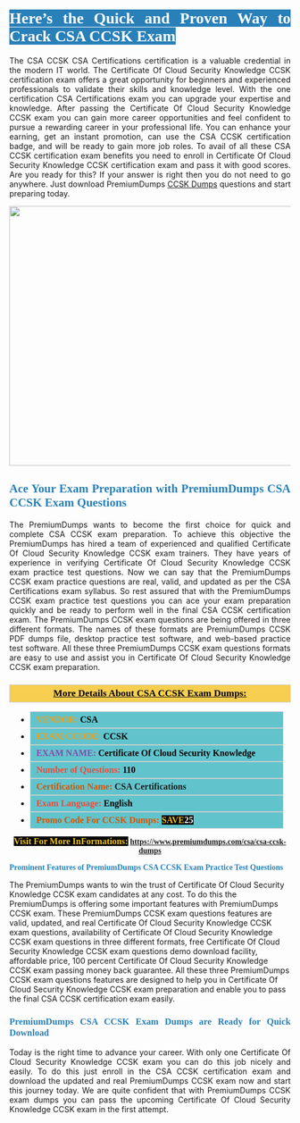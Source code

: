 <h1 style="text-align: justify;"><span style="color:#ffffff;"><span style="font-family:Georgia,serif;"><strong><span style="background-color:#2980b9;">Here’s the Quick and Proven Way to Crack CSA CCSK Exam</span></strong></span></span></h1>

<p style="text-align: justify;">The CSA CCSK CSA Certifications certification is a valuable credential in the modern IT world. The Certificate Of Cloud Security Knowledge CCSK certification exam offers a great opportunity for beginners and experienced professionals to validate their skills and knowledge level. With the one certification CSA Certifications exam you can upgrade your expertise and knowledge. After passing the Certificate Of Cloud Security Knowledge CCSK exam you can gain more career opportunities and feel confident to pursue a rewarding career in your professional life. You can enhance your earning, get an instant promotion, can use the CSA CCSK certification badge, and will be ready to gain more job roles. To avail of all these CSA CCSK certification exam benefits you need to enroll in Certificate Of Cloud Security Knowledge CCSK certification exam and pass it with good scores. Are you ready for this? If your answer is right then you do not need to go anywhere. Just download PremiumDumps <a href="https://www.premiumdumps.com/csa/csa-ccsk-dumps">CCSK Dumps</a> questions and start preparing today.</p>

<p style="text-align: center;"><a href="https://www.premiumdumps.com/csa/csa-ccsk-dumps"><img alt="" src="https://i.imgur.com/KJGzbJ2.jpeg" style="width: 700px; height: 465px;" /></a></p>

<h2 style="text-align: justify;"><span style="color:#2980b9;"><span style="font-family:Georgia,serif;"><strong>Ace Your Exam Preparation with PremiumDumps CSA CCSK Exam Questions</strong></span></span></h2>

<p style="text-align: justify;">The PremiumDumps wants to become the first choice for quick and complete CSA CCSK exam preparation. To achieve this objective the PremiumDumps has hired a team of experienced and qualified Certificate Of Cloud Security Knowledge CCSK exam trainers. They have years of experience in verifying Certificate Of Cloud Security Knowledge CCSK exam practice test questions. Now we can say that the PremiumDumps CCSK exam practice questions are real, valid, and updated as per the CSA Certifications exam syllabus. So rest assured that with the PremiumDumps CCSK exam practice test questions you can ace your exam preparation quickly and be ready to perform well in the final CSA CCSK certification exam. The PremiumDumps CCSK exam questions are being offered in three different formats. The names of these formats are PremiumDumps CCSK PDF dumps file, desktop practice test software, and web-based practice test software. All these three PremiumDumps CCSK exam questions formats are easy to use and assist you in Certificate Of Cloud Security Knowledge CCSK exam preparation.</p>

<h3 style="background: #f7ce50; border: 1px solid rgb(204, 204, 204); padding: 5px 10px; text-align: center;"><span style="font-family:Georgia,serif;"><u><u><span style="color:#000000;"><span style="font-size:11pt"><span style="line-height:normal"><b><span style="font-size:13.0pt"><span cambria="">More Details About CSA CCSK Exam Dumps:</span></span></b></span></span></span></u></u></span></h3>

<ul>
	<li style="margin:0cm 10pt">
	<div style="background:#61c4cd; border: 1px solid rgb(204, 204, 204); padding: 5px 10px; text-align: justify;"><span style="font-family:Georgia,serif;"><span style="font-size:11pt"><span style="line-height:normal"><b><span style="font-size:12.0pt"><span new="" roman="" times=""><span style="color:#f39c12;">VENDOR:</span> <span style="color:#000000;">CSA</span></span></span></b></span></span></span></div>
	</li>
	<li style="margin:0cm 10pt">
	<div style="background: #61c4cd; border: 1px solid rgb(204, 204, 204); padding: 5px 10px; text-align: justify;"><span style="font-family:Georgia,serif;"><span style="font-size:11pt"><span style="line-height:normal"><b><span style="font-size:12.0pt"><span new="" roman="" times=""><span style="color:#f39c12;">EXAM CCODE:</span> <span style="color:#000000;">CCSK</span></span></span></b></span></span></span></div>
	</li>
	<li style="margin:0cm 10pt">
	<div style="background: #61c4cd; border: 1px solid rgb(204, 204, 204); padding: 5px 10px; text-align: justify;"><span style="font-family:Georgia,serif;"><span style="font-size:11pt"><span style="line-height:normal"><b><span style="font-size:12.0pt"><span new="" roman="" times=""><span style="color:#8e44ad;">EXAM NAME:</span> <span style="color:#000000;">Certificate Of Cloud Security Knowledge</span></span></span></b></span></span></span></div>
	</li>
	<li style="margin:0cm 10pt">
	<div style="background: #61c4cd; border: 1px solid rgb(204, 204, 204); padding: 5px 10px;"><span style="font-family:Georgia,serif;"><span style="font-size:11pt"><span style="line-height:normal"><b><span style="font-size:12.0pt"><span new="" roman="" times=""><span style="color:#e74c3c;">Number of Questions:</span><span style="color:#000000;"><span style="color:#f1c40f;"> </span>110</span></span></span></b></span></span></span></div>
	</li>
	<li style="margin:0cm 10pt">
	<div style="background: #61c4cd; border: 1px solid rgb(204, 204, 204); padding: 5px 10px; text-align: justify;"><span style="font-family:Georgia,serif;"><span style="font-size:11pt"><span style="line-height:normal"><b><span style="font-size:12.0pt"><span new="" roman="" times=""><span style="color:#d35400;">Certification Name:</span> CSA Certifications</span></span></b></span></span></span></div>
	</li>
	<li style="margin:0cm 10pt">
	<div style="background: #61c4cd; border: 1px solid rgb(204, 204, 204); padding: 5px 10px; text-align: justify;"><span style="font-family:Georgia,serif;"><span style="font-size:11pt"><span style="line-height:normal"><b><span style="font-size:12.0pt"><span new="" roman="" times=""><span style="color:#e74c3c;">Exam Language:</span> <span style="color:#000000;">English</span></span></span></b></span></span></span></div>
	</li>
	<li style="margin:0cm 10pt">
	<div style="background: #61c4cd; border: 1px solid rgb(204, 204, 204); padding: 5px 10px;"><span style="font-family:Georgia,serif;"><span style="font-size:11pt"><span style="line-height:normal"><b><span style="font-size:12.0pt"><span new="" roman="" times=""><span style="color:#d35400;">Promo Code For CCSK Dumps:</span><span style="color:#f1c40f;"> <span style="background-color:#000000;">SAVE</span></span><span style="color:#ffffff;"><span style="background-color:#000000;">25</span></span></span></span></b></span></span></span></div>
	</li>
</ul>

<p style="text-align: center;"><span style="font-family:Georgia,serif;"><strong><span style="font-size:16px;"><span style="color:#f1c40f;"><span style="background-color:#000000;">Visit For More InFormations:</span></span></span> <a href="https://www.premiumdumps.com/csa/csa-ccsk-dumps">https://www.premiumdumps.com/csa/csa-ccsk-dumps</a></strong></span></p>

<p><span style="color:#2980b9;"><span style="font-family:Georgia,serif;"><strong><strong><strong>Prominent Features of PremiumDumps CSA CCSK Exam Practice Test Questions</strong></strong></strong></span></span></p>

<p>The PremiumDumps wants to win the trust of Certificate Of Cloud Security Knowledge CCSK exam candidates at any cost. To do this the PremiumDumps is offering some important features with PremiumDumps CCSK exam. These PremiumDumps CCSK exam questions features are valid, updated, and real Certificate Of Cloud Security Knowledge CCSK exam questions, availability of Certificate Of Cloud Security Knowledge CCSK exam questions in three different formats, free Certificate Of Cloud Security Knowledge CCSK exam questions demo download facility, affordable price, 100 percent Certificate Of Cloud Security Knowledge CCSK exam passing money back guarantee. All these three PremiumDumps CCSK exam questions features are designed to help you in Certificate Of Cloud Security Knowledge CCSK exam preparation and enable you to pass the final CSA CCSK certification exam easily.</p>

<h3 style="text-align: justify;"><span style="color:#2980b9;"><span style="font-family:Georgia,serif;"><strong><strong><strong>PremiumDumps CSA CCSK Exam Dumps are Ready for Quick Download</strong></strong></strong></span></span></h3>

<p style="text-align: justify;">Today is the right time to advance your career. With only one Certificate Of Cloud Security Knowledge CCSK exam you can do this job nicely and easily. To do this just enroll in the CSA CCSK certification exam and download the updated and real PremiumDumps CCSK exam now and start this journey today. We are quite confident that with PremiumDumps CCSK exam dumps you can pass the upcoming Certificate Of Cloud Security Knowledge CCSK exam in the first attempt.</p>

